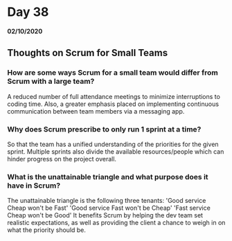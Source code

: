 # Day 38
__02/10/2020__

## Thoughts on Scrum for Small Teams

### How are some ways Scrum for a small team would differ from Scrum with a large team?
A reduced number of full attendance meetings to minimize interruptions to coding time.  Also, a greater emphasis placed on implementing continuous communication between team members via a messaging app.

### Why does Scrum prescribe to only run 1 sprint at a time?
So that the team has a unified understanding of the priorities for the given sprint.  Multiple sprints also divide the available resources/people which can hinder progress on the project overall.

### What is the unattainable triangle and what purpose does it have in Scrum?
The unattainable triangle is the following three tenants: 
'Good service Cheap won't be Fast'
'Good service Fast won't be Cheap'
'Fast service Cheap won't be Good'
It benefits Scrum by helping the dev team set realistic expectations, as well as providing the client a chance to weigh in on what the priority should be.

